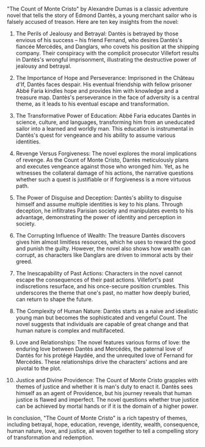 "The Count of Monte Cristo" by Alexandre Dumas is a classic adventure novel that tells the story of Edmond Dantès, a young merchant sailor who is falsely accused of treason. Here are ten key insights from the novel:

1. The Perils of Jealousy and Betrayal: Dantès is betrayed by those envious of his success – his friend Fernand, who desires Dantès's fiancée Mercédès, and Danglars, who covets his position at the shipping company. Their conspiracy with the complicit prosecutor Villefort results in Dantès's wrongful imprisonment, illustrating the destructive power of jealousy and betrayal.

2. The Importance of Hope and Perseverance: Imprisoned in the Château d'If, Dantès faces despair. His eventual friendship with fellow prisoner Abbé Faria kindles hope and provides him with knowledge and a treasure map. Dantès's perseverance in the face of adversity is a central theme, as it leads to his eventual escape and transformation.

3. The Transformative Power of Education: Abbé Faria educates Dantès in science, culture, and languages, transforming him from an uneducated sailor into a learned and worldly man. This education is instrumental in Dantès's quest for vengeance and his ability to assume various identities.

4. Revenge Versus Forgiveness: The novel explores the moral implications of revenge. As the Count of Monte Cristo, Dantès meticulously plans and executes vengeance against those who wronged him. Yet, as he witnesses the collateral damage of his actions, the narrative questions whether such a quest is justifiable or if forgiveness is a more virtuous path.

5. The Power of Disguise and Deception: Dantès's ability to disguise himself and assume multiple identities is key to his plans. Through deception, he infiltrates Parisian society and manipulates events to his advantage, demonstrating the power of identity and perception in society.

6. The Corrupting Influence of Wealth: The treasure Dantès discovers gives him almost limitless resources, which he uses to reward the good and punish the guilty. However, the novel also shows how wealth can corrupt, as characters like Danglars are driven to immoral acts by their greed.

7. The Inescapability of Past Actions: Characters in the novel cannot escape the consequences of their past actions. Villefort's past indiscretions resurface, and his once-secure position crumbles. This underscores the theme that one's past, no matter how deeply buried, can return to shape the future.

8. The Complexity of Human Nature: Dantès starts as a naive and idealistic young man but becomes the sophisticated and vengeful Count. The novel suggests that individuals are capable of great change and that human nature is complex and multifaceted.

9. Love and Relationships: The novel features various forms of love: the enduring love between Dantès and Mercédès, the paternal love of Dantès for his protégé Haydée, and the unrequited love of Fernand for Mercédès. These relationships drive the characters' actions and are pivotal to the plot.

10. Justice and Divine Providence: The Count of Monte Cristo grapples with themes of justice and whether it is man's duty to enact it. Dantès sees himself as an agent of Providence, but his journey reveals that human justice is flawed and imperfect. The novel questions whether true justice can be achieved by mortal hands or if it is the domain of a higher power.

In conclusion, "The Count of Monte Cristo" is a rich tapestry of themes, including betrayal, hope, education, revenge, identity, wealth, consequence, human nature, love, and justice, all woven together to tell a compelling story of transformation and redemption.